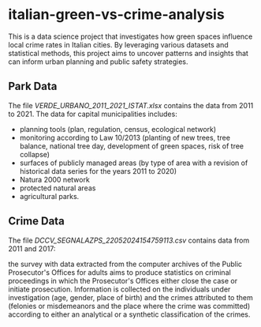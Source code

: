 # italian-green-vs-crime-analysis
This is a data science project that investigates how green spaces influence local crime rates in Italian cities. By leveraging various datasets and statistical methods, this project aims to uncover patterns and insights that can inform urban planning and public safety strategies.

## Park Data 
The file *VERDE_URBANO_2011_2021_ISTAT.xlsx* contains the data from 2011 to 2021. The data for capital municipalities includes:

- planning tools (plan, regulation, census, ecological network)
- monitoring according to Law 10/2013 (planting of new trees, tree balance, national tree day, development of green spaces, risk of tree collapse)
- surfaces of publicly managed areas (by type of area with a revision of historical data series for the years 2011 to 2020)
- Natura 2000 network
- protected natural areas
- agricultural parks.

## Crime Data
The file *DCCV_SEGNALAZPS_22052024154759113.csv* contains data from 2011 and 2017:

the survey with data extracted from the computer archives of the Public Prosecutor's Offices for adults aims to produce statistics on criminal proceedings in which the Prosecutor's Offices either close the case or initiate prosecution. Information is collected on the individuals under investigation (age, gender, place of birth) and the crimes attributed to them (felonies or misdemeanors and the place where the crime was committed) according to either an analytical or a synthetic classification of the crimes.
